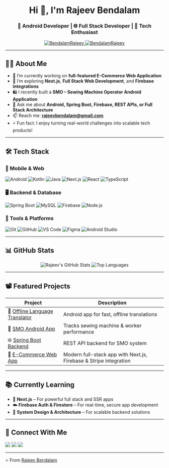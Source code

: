 <h1 align="center">Hi 👋, I'm Rajeev Bendalam</h1>
<h3 align="center">🚀 Android Developer | 🌐 Full Stack Developer | 🤖 Tech Enthusiast</h3>

<p align="center">
  <a href="https://github.com/BendalamRajeev">
    <img src="https://komarev.com/ghpvc/?username=BendalamRajeev&label=Profile%20views&color=0e75b6&style=flat" alt="BendalamRajeev">
  </a>
  <a href="https://github.com/BendalamRajeev">
    <img src="https://img.shields.io/github/followers/BendalamRajeev?label=Followers" alt="BendalamRajeev">
  </a>
</p>

---

## 🧑‍💻 About Me

- 🔭 I’m currently working on **full-featured E-Commerce Web Application**
- 🌱 I’m exploring **Next.js**, **Full Stack Web Development**, and **Firebase integrations**
- 🛍️ I recently built a **SMO – Sewing Machine Operator Android Application**
- 💬 Ask me about **Android, Spring Boot, Firebase, REST APIs, or Full Stack Architecture**
- 📫 Reach me: **[rajeevbendalam@gmail.com](mailto:rajeevbendalam@gmail.com)**
- ⚡ Fun fact: I enjoy turning real-world challenges into scalable tech products!

---

## 🛠️ Tech Stack

### 🚀 Mobile & Web
![Android](https://img.shields.io/badge/-Android-3DDC84?logo=android&logoColor=white)
![Kotlin](https://img.shields.io/badge/-Kotlin-7F52FF?logo=kotlin&logoColor=white)
![Java](https://img.shields.io/badge/-Java-007396?logo=java&logoColor=white)
![Next.js](https://img.shields.io/badge/-Next.js-000000?logo=next.js&logoColor=white)
![React](https://img.shields.io/badge/-React-61DAFB?logo=react&logoColor=black)
![TypeScript](https://img.shields.io/badge/-TypeScript-3178C6?logo=typescript&logoColor=white)

### 🖥️ Backend & Database
![Spring Boot](https://img.shields.io/badge/-Spring_Boot-6DB33F?logo=spring-boot&logoColor=white)
![MySQL](https://img.shields.io/badge/-MySQL-4479A1?logo=mysql&logoColor=white)
![Firebase](https://img.shields.io/badge/-Firebase-FFCA28?logo=firebase&logoColor=black)
![Node.js](https://img.shields.io/badge/-Node.js-339933?logo=nodedotjs&logoColor=white)

### 🧰 Tools & Platforms
![Git](https://img.shields.io/badge/-Git-F05032?logo=git&logoColor=white)
![GitHub](https://img.shields.io/badge/-GitHub-181717?logo=github&logoColor=white)
![VS Code](https://img.shields.io/badge/-VS_Code-007ACC?logo=visual-studio-code&logoColor=white)
![Figma](https://img.shields.io/badge/-Figma-F24E1E?logo=figma&logoColor=white)
![Android Studio](https://img.shields.io/badge/-Android_Studio-3DDC84?logo=android-studio&logoColor=white)

---

## 📊 GitHub Stats

<p align="center">
  <img src="https://github-readme-stats.vercel.app/api?username=BendalamRajeev&show_icons=true&theme=radical" alt="Rajeev's GitHub Stats" />
  <img src="https://github-readme-stats.vercel.app/api/top-langs/?username=BendalamRajeev&layout=compact&theme=radical" alt="Top Languages" />
</p>

---

## 📽️ Featured Projects

| Project | Description |
|--------|-------------|
| 🔧 [Offline Language Translator](https://github.com/BendalamRajeev/offline-language-translator) | Android app for fast, offline translations |
| 🧵 [SMO Android App](https://github.com/BendalamRajeev/SMO-Android-App) | Tracks sewing machine & worker performance |
| 🌐 [Spring Boot Backend](https://github.com/BendalamRajeev/smo-backend) | REST API backend for SMO system |
| 🛒 [E-Commerce Web App](https://github.com/BendalamRajeev/ecommerce-app) | Modern full-stack app with Next.js, Firebase & Stripe integration |

---

## 📚 Currently Learning

- 🔧 **Next.js** – For powerful full stack and SSR apps  
- ☁️ **Firebase Auth & Firestore** – For real-time, secure app development  
- 🧩 **System Design & Architecture** – For scalable backend solutions  

---

## 🔗 Connect With Me

<p align="left">
  <a href="https://github.com/BendalamRajeev" target="_blank"><img src="https://img.shields.io/badge/GitHub-000?style=for-the-badge&logo=github&logoColor=white"/></a>
  <a href="https://www.linkedin.com/in/bendalamrajeev/" target="_blank"><img src="https://img.shields.io/badge/LinkedIn-blue?style=for-the-badge&logo=linkedin&logoColor=white"/></a>
  <a href="mailto:bendalamrajeev@gmail.com"><img src="https://img.shields.io/badge/Email-D14836?style=for-the-badge&logo=gmail&logoColor=white"/></a>
</p>

---

⭐️ From [Rajeev Bendalam](https://github.com/BendalamRajeev)
